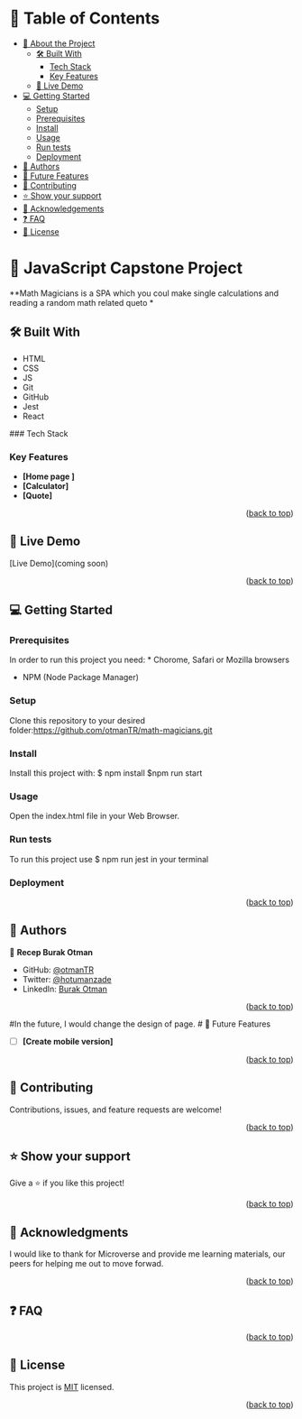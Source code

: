<a name="readme-top"></a>


# 📗 Table of Contents

- [📖 About the Project](#about-project)
  - [🛠 Built With](#built-with)
    - [Tech Stack](#tech-stack)
    - [Key Features](#key-features)
  - [🚀 Live Demo](#live-demo)
- [💻 Getting Started](#getting-started)
  - [Setup](#setup)
  - [Prerequisites](#prerequisites)
  - [Install](#install)
  - [Usage](#usage)
  - [Run tests](#run-tests)
  - [Deployment](#triangular_flag_on_post-deployment)
- [👥 Authors](#authors)
- [🔭 Future Features](#future-features)
- [🤝 Contributing](#contributing)
- [⭐️ Show your support](#support)
- [🙏 Acknowledgements](#acknowledgements)
- [❓ FAQ](#faq)
- [📝 License](#license)



# 📖 JavaScript Capstone Project <a name="about-project"></a>


**Math Magicians is a SPA which you coul make single calculations and reading a random math related queto *

## 🛠 Built With<a name="built-with"></a>
 <ul>
    <li>HTML</li>
    <li>CSS</li>
    <li>JS</li>
    <li>Git</li>
    <li>GitHub</li>
    <li>Jest</li>
    <li>React</li>
  </ul>
### Tech Stack <a name="tech-stack"></a>






### Key Features <a name="key-features"></a>
- **[Home page ]**
- **[Calculator]**
- **[Quote]**


<p align="right">(<a href="#readme-top">back to top</a>)</p>


## 🚀 Live Demo <a name="live-demo"></a>


[Live Demo](coming soon)

<p align="right">(<a href="#readme-top">back to top</a>)</p>


## 💻 Getting Started <a name="getting-started"></a>


### Prerequisites

In order to run this project you need: * Chorome, Safari or Mozilla browsers 
* NPM (Node Package Manager)



### Setup

Clone this repository to your desired folder:https://github.com/otmanTR/math-magicians.git

### Install

Install this project with: $ npm install
$npm run start


### Usage
Open the index.html file in your Web Browser.

### Run tests
To run this project use $ npm run jest
in your terminal

### Deployment

<p align="right">(<a href="#readme-top">back to top</a>)</p>


## 👥 Authors <a name="authors"></a>


👤 **Recep Burak Otman**

- GitHub: [@otmanTR](https://github.com/otmanTR)
- Twitter: [@hotumanzade](https://twitter.com/hotumanzade)
- LinkedIn: [Burak Otman](linkedin.com/in/burak-otman-88646443)



<p align="right">(<a href="#readme-top">back to top</a>)</p>

#In the future, I would change the design of page. # 🔭 Future Features <a name="future-features"></a>
- [ ] **[Create mobile version]**

<p align="right">(<a href="#readme-top">back to top</a>)</p>


## 🤝 Contributing <a name="contributing"></a>

Contributions, issues, and feature requests are welcome!


<p align="right">(<a href="#readme-top">back to top</a>)</p>


## ⭐️ Show your support <a name="support"></a>
Give a ⭐️ if you like this project!

<p align="right">(<a href="#readme-top">back to top</a>)</p>


## 🙏 Acknowledgments <a name="acknowledgements"></a>

I would like to thank for Microverse and  provide me learning materials, our peers for helping me out to move forwad.

<p align="right">(<a href="#readme-top">back to top</a>)</p>


## ❓ FAQ <a name="faq"></a>


<p align="right">(<a href="#readme-top">back to top</a>)</p>

## 📝 License <a name="license"></a>
This project is [MIT](./LICENSE) licensed.
<p align="right">(<a href="#readme-top">back to top</a>)</p>